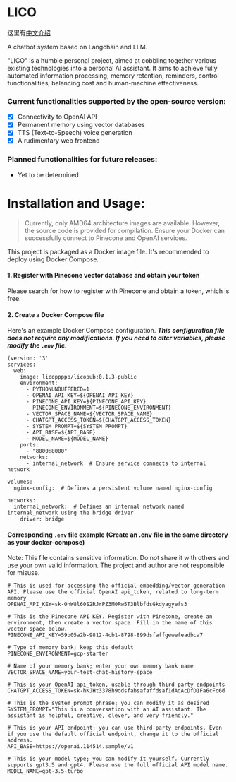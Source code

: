 # LICO

这里有[中文介绍](https://github.com/4everhope/lico/blob/main/README.md)

A chatbot system based on Langchain and LLM.

"LICO" is a humble personal project, aimed at cobbling together various existing technologies into a personal AI assistant. It aims to achieve fully automated information processing, memory retention, reminders, control functionalities, balancing cost and human-machine effectiveness.

### Current functionalities supported by the open-source version:

- [x] Connectivity to OpenAI API
- [x] Permanent memory using vector databases
- [x] TTS (Text-to-Speech) voice generation
- [x] A rudimentary web frontend

### Planned functionalities for future releases:

- Yet to be determined

# Installation and Usage:

> Currently, only AMD64 architecture images are available. However, the source code is provided for compilation. Ensure your Docker can successfully connect to Pinecone and OpenAI services.

This project is packaged as a Docker image file. It's recommended to deploy using Docker Compose.

#### 1. Register with Pinecone vector database and obtain your token

Please search for how to register with Pinecone and obtain a token, which is free.

#### 2. Create a Docker Compose file

Here's an example Docker Compose configuration. ***This configuration file does not require any modifications. If you need to alter variables, please modify the `.env` file.***

```docker-compose
(version: '3'
services:
  web:
    image: licoppppp/licopub:0.1.3-public
    environment:
      - PYTHONUNBUFFERED=1
      - OPENAI_API_KEY=${OPENAI_API_KEY}
      - PINECONE_API_KEY=${PINECONE_API_KEY}
      - PINECONE_ENVIRONMENT=${PINECONE_ENVIRONMENT}
      - VECTOR_SPACE_NAME=${VECTOR_SPACE_NAME}
      - CHATGPT_ACCESS_TOKEN=${CHATGPT_ACCESS_TOKEN}
      - SYSTEM_PROMPT=${SYSTEM_PROMPT}
      - API_BASE=${API_BASE}
      - MODEL_NAME=${MODEL_NAME}
    ports:
      - "8000:8000"
    networks:
      - internal_network  # Ensure service connects to internal network

volumes:
  nginx-config:  # Defines a persistent volume named nginx-config

networks:
  internal_network:  # Defines an internal network named internal_network using the bridge driver
    driver: bridge
```

#### Corresponding `.env` file example (Create an .env file in the same directory as your docker-compose)

Note: This file contains sensitive information. Do not share it with others and use your own valid information. The project and author are not responsible for misuse.

```.env
# This is used for accessing the official embedding/vector generation API. Please use the official OpenAI api_token, related to long-term memory
OPENAI_API_KEY=sk-OhW8l60S2RJrPZ3M0Rw5T3BlbfdsGkdyagyefs3

# This is the Pinecone API KEY. Register with Pinecone, create an environment, then create a vector space. Fill in the name of this vector space below.
PINECONE_API_KEY=59b05a2b-9812-4cb1-8798-899dsfaffgewefeadbca7

# Type of memory bank; keep this default
PINECONE_ENVIRONMENT=gcp-starter

# Name of your memory bank; enter your own memory bank name
VECTOR_SPACE_NAME=your-test-chat-history-space

# This is your OpenAI api_token, usable through third-party endpoints
CHATGPT_ACCESS_TOKEN=sk-hKJHt3378h9ddsfabsafaffdsaf1dAdAcDfD1Fa6cFc6d

# This is the system prompt phrase; you can modify it as desired
SYSTEM_PROMPT="This is a conversation with an AI assistant. The assistant is helpful, creative, clever, and very friendly."

# This is your API endpoint; you can use third-party endpoints. Even if you use the default official endpoint, change it to the official address.
API_BASE=https://openai.114514.sample/v1

# This is your model type; you can modify it yourself. Currently supports gpt3.5 and gpt4. Please use the full official API model name.
MODEL_NAME=gpt-3.5-turbo
```